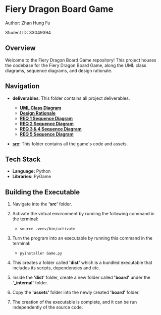 # Fiery Dragon Board Game

Author: Zhan Hung Fu 
  
Student ID: 33049394

## Overview

Welcome to the Fiery Dragon Board Game repository! This project houses the codebase for the Fiery Dragon Board Game, along the UML class diagrams, sequence diagrams, and design rationale. 

## Navigation

- **deliverables**: This folder contains all project deliverables.
    - [**UML Class Diagram**](./deliverables/FIT3077%20Sprint%202%20UML%20Class%20Diagram.pdf)
    - [**Design Rationale**](./deliverables/FIT3077%20Sprint%202%20Design%20Rationale.pdf)
    - [**REQ 1 Sequence Diagram**](./deliverables/FIT3077%20Sprint%202%20REQ%201%20Sequence%20Diagram.pdf)
    - [**REQ 2 Sequence Diagram**](./deliverables/FIT3077%20Sprint%202%20REQ%202%20Sequence%20Diagram.pdf)
    - [**REQ 3 & 4 Sequence Diagram**](./deliverables/FIT3077%20Sprint%202%20REQ%203%20&%204%20Sequence%20Diagram.pdf)
    - [**REQ 5 Sequence Diagram**](./deliverables/FIT3077%20Sprint%202%20Design%20Rationale.pdf)

- [**src**](./src/): This folder contains all the game's code and assets.

## Tech Stack

- **Language:** Python
- **Libraries:** PyGame

## Building the Executable

1. Navigate into the **'src'** folder.

2. Activate the virtual environment by running the following command in the terminal:

    - ` source .venv/bin/activate `

3. Turn the program into an executable by running this command in the terminal:

    - ` pyinstaller Game.py `

4. This creates a folder called **'dist'** which is a bundled executable that includes its scripts, dependencies and etc.

5. Inside the **'dist'** folder, create a new folder called **'board'** under the **'_internal'** folder.

6. Copy the **'assets'** folder into the newly created **'board'** folder.

7. The creation of the executable is complete, and it can be run independently of the source code.